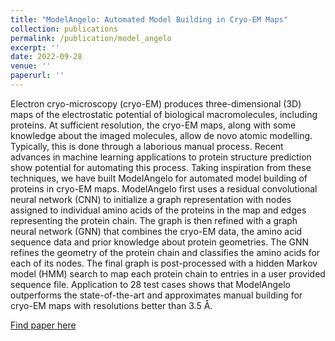 ```yaml
---
title: "ModelAngelo: Automated Model Building in Cryo-EM Maps"
collection: publications
permalink: /publication/model_angelo
excerpt: ''
date: 2022-09-28
venue: ''
paperurl: ''
---
```

Electron cryo-microscopy (cryo-EM) produces three-dimensional (3D) maps of the electrostatic potential of biological macromolecules, including proteins. At sufficient resolution, the cryo-EM maps, along with some knowledge about the imaged molecules, allow de novo atomic modelling. Typically, this is done through a laborious manual process. Recent advances in machine learning applications to protein structure prediction show potential for automating this process. Taking inspiration from these techniques, we have built ModelAngelo for automated model building of proteins in cryo-EM maps. ModelAngelo first uses a residual convolutional neural network (CNN) to initialize a graph representation with nodes assigned to individual amino acids of the proteins in the map and edges representing the protein chain. The graph is then refined with a graph neural network (GNN) that combines the cryo-EM data, the amino acid sequence data and prior knowledge about protein geometries. The GNN refines the geometry of the protein chain and classifies the amino acids for each of its nodes. The final graph is post-processed with a hidden Markov model (HMM) search to map each protein chain to entries in a user provided sequence file. Application to 28 test cases shows that ModelAngelo outperforms the state-of-the-art and approximates manual building for cryo-EM maps with resolutions better than 3.5 Å.

[Find paper here](https://arxiv.org/abs/2210.00006)